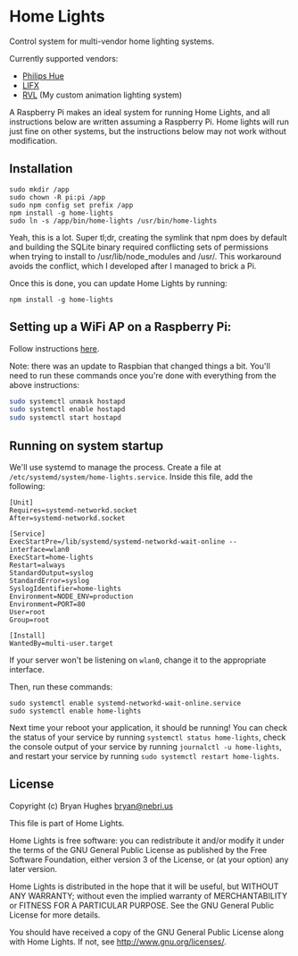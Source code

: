 # Home Lights

Control system for multi-vendor home lighting systems.

Currently supported vendors:
- [Philips Hue](https://www.philips-hue.com/)
- [LIFX](https://www.lifx.com/)
- [RVL](https://github.com/rvl-system/) (My custom animation lighting system)

A Raspberry Pi makes an ideal system for running Home Lights, and all instructions below are written assuming a Raspberry Pi. Home lights will run just fine on other systems, but the instructions below may not work without modification.

## Installation

```
sudo mkdir /app
sudo chown -R pi:pi /app
sudo npm config set prefix /app
npm install -g home-lights
sudo ln -s /app/bin/home-lights /usr/bin/home-lights
```

Yeah, this is a lot. Super tl;dr, creating the symlink that npm does by default and building the SQLite binary required conflicting sets of permissions when trying to install to /usr/lib/node_modules and /usr/. This workaround avoids the conflict, which I developed after I managed to brick a Pi.

Once this is done, you can update Home Lights by running:

```
npm install -g home-lights
```

## Setting up a WiFi AP on a Raspberry Pi:

Follow instructions [here](http://www.raspberryconnect.com/network/item/333-raspberry-pi-hotspot-access-point-dhcpcd-method).

Note: there was an update to Raspbian that changed things a bit. You'll need to run these commands once you're done with everything from the above instructions:

```bash
sudo systemctl unmask hostapd
sudo systemctl enable hostapd
sudo systemctl start hostapd
```

## Running on system startup

We'll use systemd to manage the process. Create a file at `/etc/systemd/system/home-lights.service`. Inside this file, add the following:

```
[Unit]
Requires=systemd-networkd.socket
After=systemd-networkd.socket

[Service]
ExecStartPre=/lib/systemd/systemd-networkd-wait-online --interface=wlan0
ExecStart=home-lights
Restart=always
StandardOutput=syslog
StandardError=syslog
SyslogIdentifier=home-lights
Environment=NODE_ENV=production
Environment=PORT=80
User=root
Group=root

[Install]
WantedBy=multi-user.target
```

If your server won't be listening on `wlan0`, change it to the appropriate interface.

Then, run these commands:

```
sudo systemctl enable systemd-networkd-wait-online.service
sudo systemctl enable home-lights
```

Next time your reboot your application, it should be running! You can check the status of your service by running `systemctl status home-lights`, check the console output of your service by running `journalctl -u home-lights`, and restart your service by running `sudo systemctl restart home-lights`.

## License

Copyright (c) Bryan Hughes <bryan@nebri.us>

This file is part of Home Lights.

Home Lights is free software: you can redistribute it and/or modify
it under the terms of the GNU General Public License as published by
the Free Software Foundation, either version 3 of the License, or
(at your option) any later version.

Home Lights is distributed in the hope that it will be useful,
but WITHOUT ANY WARRANTY; without even the implied warranty of
MERCHANTABILITY or FITNESS FOR A PARTICULAR PURPOSE.  See the
GNU General Public License for more details.

You should have received a copy of the GNU General Public License
along with Home Lights.  If not, see <http://www.gnu.org/licenses/>.

